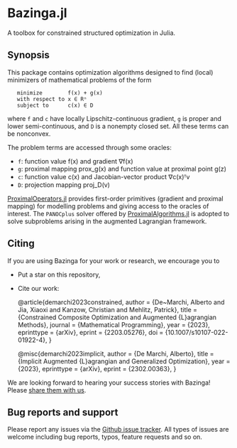 # Bazinga.jl

A toolbox for constrained structured optimization in Julia.

## Synopsis
This package contains optimization algorithms designed to find (local) minimizers of mathematical problems of the form
```
   minimize        f(x) + g(x)
   with respect to x ∈ Rⁿ
   subject to      c(x) ∈ D
```
where ``f`` and ``c`` have locally Lipschitz-continuous gradient, ``g`` is proper and lower semi-continuous, and ``D`` is a nonempty closed set.
All these terms can be nonconvex.

The problem terms are accessed through some oracles:

* ```f```: function value f(x) and gradient ∇f(x)
* ```g```: proximal mapping prox_g(x) and function value at proximal point g(z)
* ```c```: function value c(x) and Jacobian-vector product ∇c(x)ᵀv
* ```D```: projection mapping proj_D(v)

[ProximalOperators.jl](https://github.com/JuliaFirstOrder/ProximalOperators.jl) provides first-order primitives (gradient and proximal mapping) for modelling problems and giving access to the oracles of interest. The ``PANOCplus`` solver offered by [ProximalAlgorithms.jl](https://github.com/JuliaFirstOrder/ProximalAlgorithms.jl) is adopted to solve subproblems arising in the augmented Lagrangian framework.

## Citing

If you are using Bazinga for your work or research, we encourage you to

* Put a star on this repository,
* Cite our work:

    @article{demarchi2023constrained,
        author = {De~Marchi, Alberto and Jia, Xiaoxi and Kanzow, Christian and Mehlitz, Patrick},
        title = {Constrained Composite Optimization and Augmented {L}agrangian Methods},
        journal = {Mathematical Programming},
        year = {2023},
        eprinttype = {arXiv},
        eprint = {2203.05276},
        doi = {10.1007/s10107-022-01922-4},
    }

    @misc{demarchi2023implicit,
        author = {De Marchi, Alberto},
        title = {Implicit Augmented {L}agrangian and Generalized Optimization},
        year = {2023},
        eprinttype = {arXiv},
        eprint = {2302.00363},
    }

We are looking forward to hearing your success stories with Bazinga! Please [share them with us](mailto:aldmarchi@gmail.com).

## Bug reports and support

Please report any issues via the [Github issue tracker](https://github.com/aldma/Bazinga.jl/issues). All types of issues are welcome including bug reports, typos, feature requests and so on.
